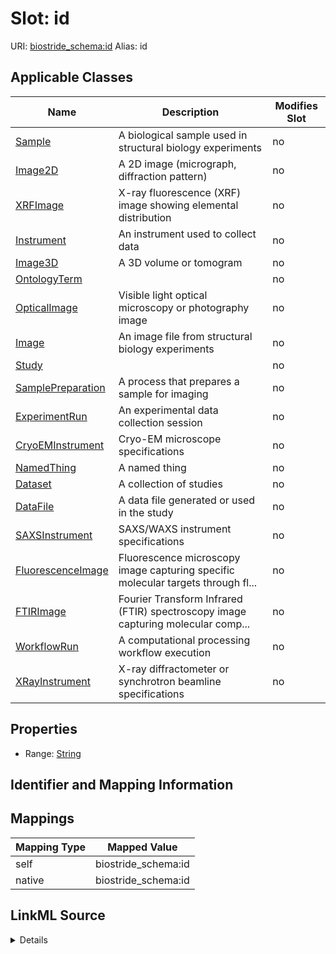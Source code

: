 

# Slot: id 



URI: [biostride_schema:id](https://w3id.org/biostride/schema/id)
Alias: id

<!-- no inheritance hierarchy -->





## Applicable Classes

| Name | Description | Modifies Slot |
| --- | --- | --- |
| [Sample](Sample.md) | A biological sample used in structural biology experiments |  no  |
| [Image2D](Image2D.md) | A 2D image (micrograph, diffraction pattern) |  no  |
| [XRFImage](XRFImage.md) | X-ray fluorescence (XRF) image showing elemental distribution |  no  |
| [Instrument](Instrument.md) | An instrument used to collect data |  no  |
| [Image3D](Image3D.md) | A 3D volume or tomogram |  no  |
| [OntologyTerm](OntologyTerm.md) |  |  no  |
| [OpticalImage](OpticalImage.md) | Visible light optical microscopy or photography image |  no  |
| [Image](Image.md) | An image file from structural biology experiments |  no  |
| [Study](Study.md) |  |  no  |
| [SamplePreparation](SamplePreparation.md) | A process that prepares a sample for imaging |  no  |
| [ExperimentRun](ExperimentRun.md) | An experimental data collection session |  no  |
| [CryoEMInstrument](CryoEMInstrument.md) | Cryo-EM microscope specifications |  no  |
| [NamedThing](NamedThing.md) | A named thing |  no  |
| [Dataset](Dataset.md) | A collection of studies |  no  |
| [DataFile](DataFile.md) | A data file generated or used in the study |  no  |
| [SAXSInstrument](SAXSInstrument.md) | SAXS/WAXS instrument specifications |  no  |
| [FluorescenceImage](FluorescenceImage.md) | Fluorescence microscopy image capturing specific molecular targets through fl... |  no  |
| [FTIRImage](FTIRImage.md) | Fourier Transform Infrared (FTIR) spectroscopy image capturing molecular comp... |  no  |
| [WorkflowRun](WorkflowRun.md) | A computational processing workflow execution |  no  |
| [XRayInstrument](XRayInstrument.md) | X-ray diffractometer or synchrotron beamline specifications |  no  |






## Properties

* Range: [String](String.md)




## Identifier and Mapping Information







## Mappings

| Mapping Type | Mapped Value |
| ---  | ---  |
| self | biostride_schema:id |
| native | biostride_schema:id |




## LinkML Source

<details>
```yaml
name: id
alias: id
domain_of:
- NamedThing
- OntologyTerm
range: string

```
</details>